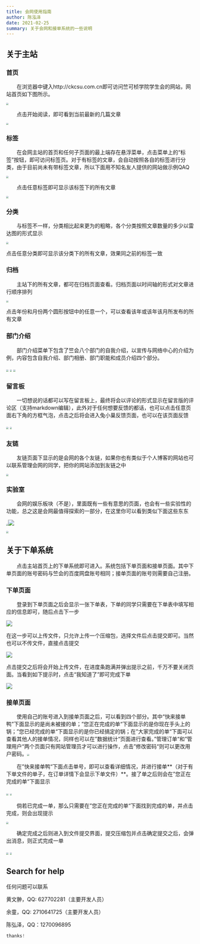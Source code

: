 ```yaml
---
title: 会网使用指南
author: 陈泓泽
date: 2021-02-25
summary: 关于会网和接单系统的一些说明
---
```


## 关于主站

### 首页

&emsp;&emsp;在浏览器中键入http://ckcsu.com.cn即可访问竺可桢学院学生会的网站，网站首页如下图所示。

<img src="https://img.imgdb.cn/item/60378a675f4313ce2535da88.png" style="zoom:35%;" />

&emsp;&emsp;点击开始阅读，即可看到当前最新的几篇文章

<img src="https://img.imgdb.cn/item/60378a6b5f4313ce2535de41.png" style="zoom: 35%;" />

### 标签

&emsp;&emsp;在会网主站的首页和任何子页面的最上端存在悬浮菜单，点击菜单上的“标签”按钮，即可访问标签页。对于有标签的文章，会自动按照各自的标签进行分类，由于目前尚未有带标签文章，所以下面用不知名友人提供的网站做示例QAQ

<img src="https://img.imgdb.cn/item/60378c535f4313ce2537a574.png" style="zoom:35%;" />

&emsp;&emsp;点击任意标签即可显示该标签下的所有文章

<img src="https://img.imgdb.cn/item/60378c565f4313ce2537a861.png" style="zoom:35%;" />

### 分类

&emsp;&emsp;与标签不一样，分类相比起来更为的粗略，各个分类按照文章数量的多少以雷达图的形式显示

<img src="https://img.imgdb.cn/item/60378dbe5f4313ce253911c2.png" style="zoom:35%;" />

点击任意分类即可显示该分类下的所有文章，效果同之前的标签一致

### 归档

&emsp;&emsp;主站下的所有文章，都可在归档页面查看。归档页面以时间轴的形式对文章进行顺序排列

<img src="https://img.imgdb.cn/item/60378a715f4313ce2535e54f.png" style="zoom:35%;" />

点击年份和月份两个圆形按钮中的任意一个，可以查看该年或该年该月所发布的所有文章

### 部门介绍

&emsp;&emsp;部门介绍菜单下包含了竺会八个部门的自我介绍，以宣传与网络中心的介绍为例，内容包含自我介绍、部门相册、部门职能和成员介绍四个部分。

<img src="https://img.imgdb.cn/item/60378a725f4313ce2535e6f7.png" style="zoom:35%;" />

<img src="https://img.imgdb.cn/item/60378a765f4313ce2535e9fb.png" style="zoom:35%;" />



<img src="https://img.imgdb.cn/item/60378a7e5f4313ce2535f29d.png" style="zoom:35%;" />

### 留言板

&emsp;&emsp;一切想说的话都可以写在留言板上，最终将会以评论的形式显示在留言版的评论区（支持markdown编辑），此外对于任何想要反馈的都话，也可以点击任意页面右下角的方框气泡，点击之后将会进入兔小巢反馈页面，也可以在该页面反馈

<img src="https://img.imgdb.cn/item/60378a865f4313ce2535fa5b.png" style="zoom:35%;" />

<img src="https://img.imgdb.cn/item/6037914c5f4313ce253cc6a1.png" style="zoom:35%;" />

### 友链

&emsp;&emsp;友链页面下显示的是会网的各个友链，如果你也有类似于个人博客的网站也可以联系管理会网的同学，把你的网站添加到友链之中

<img src="https://img.imgdb.cn/item/60378a8a5f4313ce2535fdd6.png" style="zoom:35%;" />



### 实验室

&emsp;&emsp;会网的娱乐板块（不是），里面既有一些有意思的页面，也会有一些实验性的功能，总之这是会网最值得探索的一部分，在这里你可以看到类似下面这些东东

<img src="https://img.imgdb.cn/item/60378a925f4313ce25360579.png" style="zoom: 33%;" />![](https://img.imgdb.cn/item/603798cc5f4313ce25449e0b.png)

<img src="https://img.imgdb.cn/item/603798cc5f4313ce25449e0b.png" style="zoom:35%;" />









## 关于下单系统

&emsp;&emsp;点击主站首页上的下单系统即可进入。系统包括下单页面和接单页面。其中下单页面的账号密码与竺会的百度网盘账号相同；接单页面的账号则需要自己注册。

### 下单页面

&emsp;&emsp;登录到下单页面之后会显示一张下单表，下单的同学只需要在下单表中填写相应的信息即可，随后点击下一步

![](http://image.wenchong-huang.com/i/2021/02/25/10qixpw.png)

在这一步可以上传文件，只允许上传一个压缩包，选择文件后点击提交即可。当然也可以不传文件，直接点击提交

![](http://image.wenchong-huang.com/i/2021/02/25/10r4vje.png)

点击提交之后将会开始上传文件，在进度条跑满并弹出提示之前，千万不要关闭页面。当看到如下提示时，点击“我知道了”即可完成下单

![](http://image.wenchong-huang.com/i/2021/02/25/10txj26.png)

### 接单页面

&emsp;&emsp;使用自己的账号进入到接单页面之后，可以看到四个部分。其中“快来接单鸭”下面显示的是尚未被接的单；”您正在完成的单“下面显示的是你现在手头上的锅；”您已经完成的单“下面显示的是你已经搞定的锅；在”大家完成的单“下面可以查看其他人的接单情况，同样也可以在”数据统计“页面进行查看。”管理订单“和”管理用户“两个页面只有网站管理员才可以进行操作，点击”修改密码“则可以更改用户密码。<img src="https://img.imgdb.cn/item/603795765f4313ce254112a1.png" style="zoom:35%;" />

&emsp;&emsp;在”快来接单鸭“下面点击单号，即可以查看详细情况，并进行接单**（对于有下单文件的单子，在订单详情下会显示下单文件）**。接了单之后则会在”您正在完成的单“下面显示

<img src="https://img.imgdb.cn/item/6037967c5f4313ce25423350.png" style="zoom:35%;" />

<img src="https://img.imgdb.cn/item/603796ad5f4313ce254266f1.png" style="zoom:35%;" />

&emsp;&emsp;倘若已完成一单，那么只需要在”您正在完成的单“下面找到完成的单，并点击完成，则会出现提示

<img src="https://img.imgdb.cn/item/6037985d5f4313ce25442b56.png" style="zoom:35%;" />

&emsp;&emsp;确定完成之后则进入到文件提交界面，提交压缩包并点击确定提交之后，会弹出消息，则正式完成一单

<img src="https://img.imgdb.cn/item/603798785f4313ce25444a03.png" style="zoom:35%;" />

<img src="https://img.imgdb.cn/item/603798805f4313ce25445321.png" style="zoom:35%;" />

## Search for help

任何问题可以联系

黄文翀，QQ: 627702281（主要开发人员）

余童，QQ: 2710641725（主要开发人员）

陈弘泽，QQ：1270096895



```c
thanks!
```






